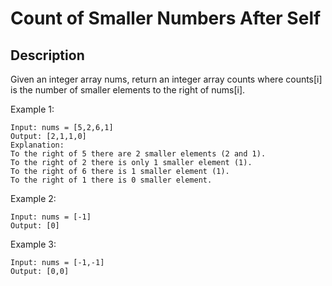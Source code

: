 # Count of Smaller Numbers After Self

## Description

Given an integer array nums, return an integer array counts where counts[i] is the number of smaller elements to the right of nums[i].

Example 1:


```
Input: nums = [5,2,6,1]
Output: [2,1,1,0]
Explanation:
To the right of 5 there are 2 smaller elements (2 and 1).
To the right of 2 there is only 1 smaller element (1).
To the right of 6 there is 1 smaller element (1).
To the right of 1 there is 0 smaller element.
```

Example 2:

```
Input: nums = [-1]
Output: [0]
```

Example 3:

```
Input: nums = [-1,-1]
Output: [0,0]
```

<!-- # ![Alt](https://assets.leetcode.com/uploads/2021/03/27/perectrec1-plane.jpg) -->